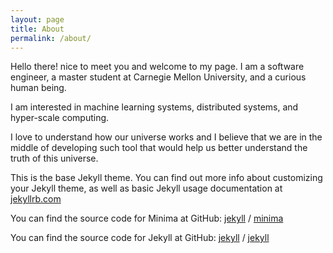 ```yaml
---
layout: page
title: About
permalink: /about/
---
```


Hello there! nice to meet you and welcome to my page. I am a software engineer, a master student at Carnegie Mellon University, and a curious human being.

I am interested in machine learning systems, distributed systems, and hyper-scale computing. 

I love to understand how our universe works and I believe that we are in the middle of developing such tool that would help us better understand the truth of this universe.

This is the base Jekyll theme. You can find out more info about customizing your Jekyll theme, as well as basic Jekyll usage documentation at [jekyllrb.com](https://jekyllrb.com/)

You can find the source code for Minima at GitHub:
[jekyll][jekyll-organization] /
[minima](https://github.com/jekyll/minima)

You can find the source code for Jekyll at GitHub:
[jekyll][jekyll-organization] /
[jekyll](https://github.com/jekyll/jekyll)


[jekyll-organization]: https://github.com/jekyll
